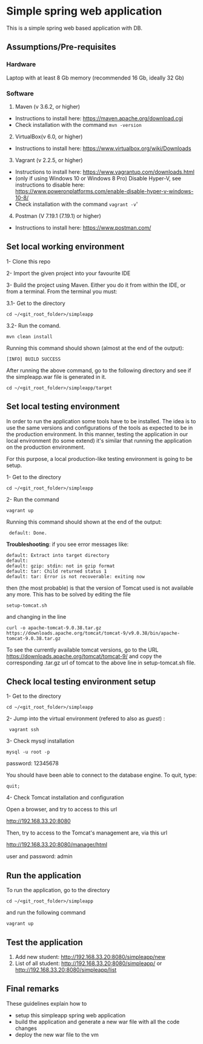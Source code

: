 # Simple spring web application
This is a simple spring web based application with DB.

## Assumptions/Pre-requisites

### Hardware
Laptop with at least 8 Gb memory (recommended 16 Gb, ideally 32 Gb)

### Software
1. Maven (v 3.6.2, or higher)
* Instructions to install here: https://maven.apache.org/download.cgi
* Check installation with the command `mvn -version`



2. VirtualBox(v 6.0, or higher)
* Instructions to install here: https://www.virtualbox.org/wiki/Downloads 


3. Vagrant (v 2.2.5, or higher) 
* Instructions to install here: https://www.vagrantup.com/downloads.html
* (only if using Windows 10 or Windows 8 Pro) Disable Hyper-V, see instructions to disable here: https://www.poweronplatforms.com/enable-disable-hyper-v-windows-10-8/
* Check installation with the command `vagrant -v`'


4. Postman (V 7.19.1 (7.19.1) or higher)
* Instructions to install here: https://www.postman.com/

## Set local working environment

1- Clone this repo

2- Import the given project into your favourite IDE

3- Build the project using Maven. Either you do it from within the IDE, or from a terminal. From the terminal you must:

3.1-  Get to the directory

```
cd ~/<git_root_folder>/simpleapp
```

3.2- Run the comand.

```
mvn clean install
```

Running this command should shown (almost at the end of the output):

```
[INFO] BUILD SUCCESS
```

After running the above command, go to the following directory and see if the simpleapp.war file is generated in it.

```
cd ~/<git_root_folder>/simpleapp/target
```

## Set local testing environment
In order to run the application some tools have to be installed. The idea is to use the same versions and configurations of the tools
as expected to be in the production environment. In this manner, testing the application in our local environment (to some extend) 
it's similar that running the application on the production environment. 

For this purpose, a local production-like testing environment is going to be setup. 


1-  Get to the directory

```
cd ~/<git_root_folder>/simpleapp
```


2-  Run the command

```
vagrant up
```

Running this command should shown at the end of the output:

```
 default: Done.
```

**Troubleshooting**: if you see error messages like:
```
default: Extract into target directory
default: 
default: gzip: stdin: not in gzip format
default: tar: Child returned status 1
default: tar: Error is not recoverable: exiting now
```
then (the most probable) is that the version of Tomcat used is not available any more.
This has to be solved by editing the file
```
setup-tomcat.sh
```
and changing in the line
```
curl -o apache-tomcat-9.0.38.tar.gz https://downloads.apache.org/tomcat/tomcat-9/v9.0.38/bin/apache-tomcat-9.0.38.tar.gz
```
To see the currently available tomcat versions, go to the URL https://downloads.apache.org/tomcat/tomcat-9/
and copy the corresponding .tar.gz url of tomcat to the above line in setup-tomcat.sh file.


## Check local testing environment setup

1-  Get to the directory

```
cd ~/<git_root_folder>/simpleapp
```

2- Jump into the virtual environment (refered to also as *guest*) : 
```
 vagrant ssh
```


3-  Check mysql installation

```
mysql -u root -p
```

password: 12345678

You should have been able to connect to the database engine. To quit, type:

```
quit;
```


4-  Check Tomcat installation and configuration

Open a browser, and try to access to this url

http://192.168.33.20:8080


Then, try to access to the Tomcat's management are, via this url

http://192.168.33.20:8080/manager/html

user and password: admin



## Run the application

To run the application, go to the directory 

```
cd ~/<git_root_folder>/simpleapp
```

and run the following command

```
vagrant up
```

## Test the application

1. Add new student: http://192.168.33.20:8080/simpleapp/new 
2. List of all student: http://192.168.33.20:8080/simpleapp/ or http://192.168.33.20:8080/simpleapp/list


## Final remarks

These guidelines explain how to 
- setup this simpleapp spring web application
- build the application and generate a new war file with all the code changes
- deploy the new war file to the vm
